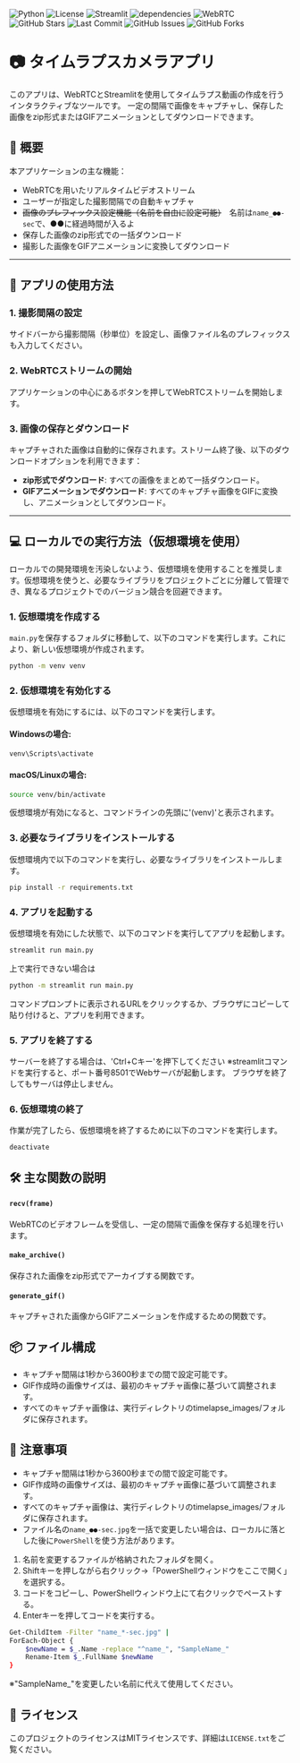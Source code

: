 ![Python](https://img.shields.io/badge/python-3.7%20%7C%203.8%20%7C%203.9-blue)
![License](https://img.shields.io/badge/license-MIT-green)
![Streamlit](https://img.shields.io/badge/streamlit-%E2%AC%9B-orange)
![dependencies](https://img.shields.io/badge/dependencies-up%20to%20date-brightgreen)
![WebRTC](https://img.shields.io/badge/WebRTC-enabled-brightgreen)
![GitHub Stars](https://img.shields.io/github/stars/ymmtshch/TimeLapseCamera?style=social)
![Last Commit](https://img.shields.io/github/last-commit/ymmtshch/TimeLapseCamera)
![GitHub Issues](https://img.shields.io/github/issues/ymmtshch/TimeLapseCamera)
![GitHub Forks](https://img.shields.io/github/forks/ymmtshch/TimeLapseCamera?style=social)

# 📷 タイムラプスカメラアプリ

このアプリは、WebRTCとStreamlitを使用してタイムラプス動画の作成を行うインタラクティブなツールです。
一定の間隔で画像をキャプチャし、保存した画像をzip形式またはGIFアニメーションとしてダウンロードできます。

## 📄 概要

本アプリケーションの主な機能：
- WebRTCを用いたリアルタイムビデオストリーム
- ユーザーが指定した撮影間隔での自動キャプチャ
- ~~画像のプレフィックス設定機能（名前を自由に設定可能）~~　名前は`name_●●-sec`で、●●に経過時間が入るよ
- 保存した画像のzip形式での一括ダウンロード
- 撮影した画像をGIFアニメーションに変換してダウンロード

---

## 🚀 アプリの使用方法

### 1. 撮影間隔の設定
サイドバーから撮影間隔（秒単位）を設定し、画像ファイル名のプレフィックスも入力してください。

### 2. WebRTCストリームの開始
アプリケーションの中心にあるボタンを押してWebRTCストリームを開始します。

### 3. 画像の保存とダウンロード
キャプチャされた画像は自動的に保存されます。ストリーム終了後、以下のダウンロードオプションを利用できます：
- **zip形式でダウンロード**: すべての画像をまとめて一括ダウンロード。
- **GIFアニメーションでダウンロード**: すべてのキャプチャ画像をGIFに変換し、アニメーションとしてダウンロード。

---

## 💻 ローカルでの実行方法（仮想環境を使用）
ローカルでの開発環境を汚染しないよう、仮想環境を使用することを推奨します。仮想環境を使うと、必要なライブラリをプロジェクトごとに分離して管理でき、異なるプロジェクトでのバージョン競合を回避できます。

### 1. 仮想環境を作成する
`main.py`を保存するフォルダに移動して、以下のコマンドを実行します。これにより、新しい仮想環境が作成されます。
```bash
python -m venv venv
```

### 2. 仮想環境を有効化する
仮想環境を有効にするには、以下のコマンドを実行します。

#### Windowsの場合:
```bash
venv\Scripts\activate
```
#### macOS/Linuxの場合:
```bash
source venv/bin/activate
```
仮想環境が有効になると、コマンドラインの先頭に'(venv)'と表示されます。

### 3. 必要なライブラリをインストールする
仮想環境内で以下のコマンドを実行し、必要なライブラリをインストールします。
```bash
pip install -r requirements.txt
```

### 4. アプリを起動する
仮想環境を有効にした状態で、以下のコマンドを実行してアプリを起動します。
```bash
streamlit run main.py
```
上で実行できない場合は
```bash
python -m streamlit run main.py
```
コマンドプロンプトに表示されるURLをクリックするか、ブラウザにコピーして貼り付けると、アプリを利用できます。

### 5. アプリを終了する
サーバーを終了する場合は、'Ctrl+Cキー'を押下してください
※streamlitコマンドを実行すると、ポート番号8501でWebサーバが起動します。 ブラウザを終了してもサーバは停止しません。

### 6. 仮想環境の終了
作業が完了したら、仮想環境を終了するために以下のコマンドを実行します。
```bash
deactivate
```

## 🛠️ 主な関数の説明
#### `recv(frame)`
WebRTCのビデオフレームを受信し、一定の間隔で画像を保存する処理を行います。
#### `make_archive()`
保存された画像をzip形式でアーカイブする関数です。
#### `generate_gif()`
キャプチャされた画像からGIFアニメーションを作成するための関数です。

## 📦 ファイル構成
- キャプチャ間隔は1秒から3600秒までの間で設定可能です。
- GIF作成時の画像サイズは、最初のキャプチャ画像に基づいて調整されます。
- すべてのキャプチャ画像は、実行ディレクトリのtimelapse_images/フォルダに保存されます。

## 🌟 注意事項
- キャプチャ間隔は1秒から3600秒までの間で設定可能です。
- GIF作成時の画像サイズは、最初のキャプチャ画像に基づいて調整されます。
- すべてのキャプチャ画像は、実行ディレクトリのtimelapse_images/フォルダに保存されます。
- ファイル名の`name_●●-sec.jpg`を一括で変更したい場合は、ローカルに落とした後に`PowerShell`を使う方法があります。
1. 名前を変更するファイルが格納されたフォルダを開く。
2. Shiftキーを押しながら右クリック→「PowerShellウィンドウをここで開く」を選択する。
3. コードをコピーし、PowerShellウィンドウ上にて右クリックでペーストする。
4. Enterキーを押してコードを実行する。
```bash
Get-ChildItem -Filter "name_*-sec.jpg" | 
ForEach-Object {
    $newName = $_.Name -replace "^name_", "SampleName_"
    Rename-Item $_.FullName $newName
}
```
※"SampleName_"を変更したい名前に代えて使用してください。

## 📜 ライセンス
このプロジェクトのライセンスはMITライセンスです、詳細は`LICENSE.txt`をご覧ください。
